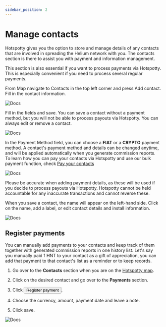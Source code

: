 ```yaml
---
sidebar_position: 2
---
```


# Manage contacts

Hotspotty gives you the option to store and manage details of any contacts that are involved in spreading the Helium network with you. The contacts section is there to assist you with payment and information management.

This section is also essential if you want to process payments via Hotspotty. This is especially convenient if you need to process several regular payments.

From Map navigate to Contacts in the top left corner and press Add contact. Fill in the contact information.

![Docs](/img/workspace/managecontacts1.png)

Fill in the fields and save. You can save a contact without a payment method, but you will not be able to process payouts via Hotspotty. You can always edit or remove a contact.

![Docs](/img/workspace/managecontacts2.png)

In the Payment Method field, you can choose a **FIAT** or a **CRYPTO** payment method. A contact's payment method and details can be changed anytime, and will be applied automatically when you generate commission reports. To learn how you can pay your contacts via Hotspotty and use our bulk payment function, check [Pay your contacts](../payment-management/pay-your-contacts)

![Docs](/img/workspace/managecontacts3.png)

Please be accurate when adding payment details, as these will be used if you decide to process payouts via Hotspotty. Hotspotty cannot be held accountable for any inaccurate transactions and cannot reverse these.

When you save a contact, the name will appear on the left-hand side. Click on the name, add a label, or edit contact details and install information.

![Docs](/img/workspace/managecontacts4.png)

## Register payments
You can manually add payments to your contacts and keep track of them together with generated commission reports in one history list. Let's say you manually paid 1 HNT to your contact as a gift of appreciation, you can add that payment to that contact's list as a reminder or to keep records.

1. Go over to the **Contacts** section when you are on the [Hotspotty map](https://app.hotspotty.net/hotspots).

2. Click on the desired contact and go over to the **Payments** section.

3. Click <button class="hotspotty-button">Register payment</button>.

4. Choose the currency, amount, payment date and leave a note.

5. Click save.

![Docs](/img/workspace/register-payment.png)